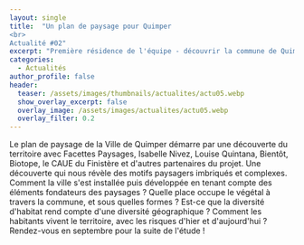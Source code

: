 ```yaml
---
layout: single
title:  "Un plan de paysage pour Quimper
<br>
Actualité #02"
excerpt: "Première résidence de l'équipe - découvrir la commune de Quimper et ses facettes paysagères"
categories:
  - Actualités
author_profile: false
header:
  teaser: /assets/images/thumbnails/actualites/actu05.webp
  show_overlay_excerpt: false
  overlay_image: /assets/images/actualites/actu05.webp
  overlay_filter: 0.2
---
```


Le plan de paysage de la Ville de Quimper démarre par une découverte du territoire avec Facettes Paysages, Isabelle Nivez, Louise Quintana, Bientôt, Biotope, le CAUE du Finistère et d'autres partenaires du projet. Une découverte qui nous révèle des motifs paysagers imbriqués et complexes.
<br>
Comment la ville s'est installée puis développée en tenant compte des éléments fondateurs des paysages ? Quelle place occupe le végétal à travers la commune, et sous quelles formes ? Est-ce que la diversité d'habitat rend compte d'une diversité géographique ? Comment les habitants vivent le territoire, avec les risques d'hier et d'aujourd'hui ? Rendez-vous en septembre pour la suite de l'étude !